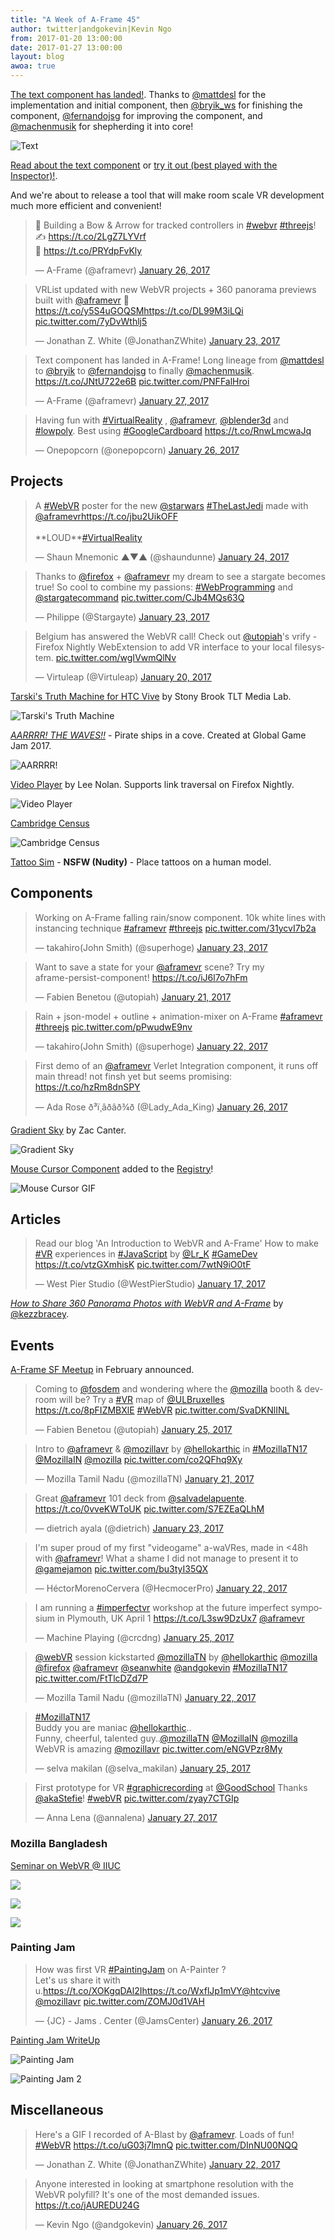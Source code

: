 ```yaml
---
title: "A Week of A-Frame 45"
author: twitter|andgokevin|Kevin Ngo
from: 2017-01-20 13:00:00
date: 2017-01-27 13:00:00
layout: blog
awoa: true
---
```


<script async src="//platform.twitter.com/widgets.js" charset="utf-8"></script>

[The text component has landed!](https://github.com/aframevr/aframe/pull/2200).
Thanks to [@mattdesl](https://twitter.com/mattdesl) for the implementation and
initial component, then [@bryik_ws](https://twitter.com/bryik_ws) for finishing
the component, [@fernandojsg](https://twitter.com/fernandojsg) for improving
the component, and [@machenmusik](https://twitter.com/machenmusik) for
shepherding it into core!

![Text](https://cloud.githubusercontent.com/assets/674727/22370965/2fd4ab62-e449-11e6-9bcd-46289ace8db3.png)

[Read about the text
component](https://aframe.io/docs/master/components/text.html) or [try it out
(best played with the
Inspector)!](https://a-frobot.github.io/aframe/examples/test/text/).

And we're about to release a tool that will make room scale VR development much
more efficient and convenient!

<div class="tweets tweets-feature">
<blockquote class="twitter-tweet"><p lang="en" dir="ltr">📰 Building a Bow &amp; Arrow for tracked controllers in <a href="https://twitter.com/hashtag/webvr?src=hash">#webvr</a> <a href="https://twitter.com/hashtag/threejs?src=hash">#threejs</a>!<br>✍️ <a href="https://t.co/2LgZ7LYVrf">https://t.co/2LgZ7LYVrf</a><br>🔗 <a href="https://t.co/PRYdpFvKly">https://t.co/PRYdpFvKly</a></p>&mdash; A-Frame (@aframevr) <a href="https://twitter.com/aframevr/status/824458764354940928">January 26, 2017</a></blockquote>

<blockquote class="twitter-tweet"><p lang="en" dir="ltr">VRList updated with new WebVR projects + 360 panorama previews built with <a href="https://twitter.com/aframevr">@aframevr</a> 🙌<a href="https://t.co/y5S4uGOQSM">https://t.co/y5S4uGOQSM</a><a href="https://t.co/DL99M3iLQi">https://t.co/DL99M3iLQi</a> <a href="https://t.co/7yDvWthlj5">pic.twitter.com/7yDvWthlj5</a></p>&mdash; Jonathan Z. White (@JonathanZWhite) <a href="https://twitter.com/JonathanZWhite/status/823558690661957634">January 23, 2017</a></blockquote>

<blockquote class="twitter-tweet" data-lang="en"><p lang="en" dir="ltr">Text component has landed in A-Frame! Long lineage from <a href="https://twitter.com/mattdesl">@mattdesl</a> to <a href="https://twitter.com/bryik">@bryik</a> to <a href="https://twitter.com/fernandojsg">@fernandojsg</a> to finally <a href="https://twitter.com/machenmusik">@machenmusik</a>. <a href="https://t.co/JNtU722e6B">https://t.co/JNtU722e6B</a> <a href="https://t.co/PNFFalHroi">pic.twitter.com/PNFFalHroi</a></p>&mdash; A-Frame (@aframevr) <a href="https://twitter.com/aframevr/status/824986150074855424">January 27, 2017</a></blockquote>

<blockquote class="twitter-tweet"><p lang="en" dir="ltr">Having fun with <a href="https://twitter.com/hashtag/VirtualReality?src=hash">#VirtualReality</a> , <a href="https://twitter.com/aframevr">@aframevr</a>, <a href="https://twitter.com/blender3d">@blender3d</a> and <a href="https://twitter.com/hashtag/lowpoly?src=hash">#lowpoly</a>.  Best using <a href="https://twitter.com/hashtag/GoogleCardboard?src=hash">#GoogleCardboard</a> <a href="https://t.co/RnwLmcwaJq">https://t.co/RnwLmcwaJq</a></p>&mdash; Onepopcorn (@onepopcorn) <a href="https://twitter.com/onepopcorn/status/824689998322663424">January 26, 2017</a></blockquote>

</div>

<!-- more -->

## Projects

<div class="tweets">
<blockquote class="twitter-tweet"><p lang="en" dir="ltr">A <a href="https://twitter.com/hashtag/WebVR?src=hash">#WebVR</a> poster for the new <a href="https://twitter.com/starwars">@starwars</a> <a href="https://twitter.com/hashtag/TheLastJedi?src=hash">#TheLastJedi</a> made with <a href="https://twitter.com/aframevr">@aframevr</a><a href="https://t.co/jbu2UikOFF">https://t.co/jbu2UikOFF</a><br><br>**LOUD**<a href="https://twitter.com/hashtag/VirtualReality?src=hash">#VirtualReality</a></p>&mdash; Shaun Mnemonic   ▲▼▲ (@shaundunne) <a href="https://twitter.com/shaundunne/status/823728713531588609">January 24, 2017</a></blockquote>

<blockquote class="twitter-tweet"><p lang="en" dir="ltr">Thanks to <a href="https://twitter.com/firefox">@firefox</a> + <a href="https://twitter.com/aframevr">@aframevr</a> my dream to see a stargate becomes true! So cool to combine my passions: <a href="https://twitter.com/hashtag/WebProgramming?src=hash">#WebProgramming</a> and <a href="https://twitter.com/stargatecommand">@stargatecommand</a> <a href="https://t.co/CJb4MQs63Q">pic.twitter.com/CJb4MQs63Q</a></p>&mdash; Philippe (@Stargayte) <a href="https://twitter.com/Stargayte/status/823652556605915136">January 23, 2017</a></blockquote>

<blockquote class="twitter-tweet"><p lang="en" dir="ltr">Belgium has answered the WebVR call! Check out <a href="https://twitter.com/utopiah">@utopiah</a>&#39;s vrify - Firefox Nightly WebExtension to add VR interface to your local filesystem. <a href="https://t.co/wgIVwmQlNv">pic.twitter.com/wgIVwmQlNv</a></p>&mdash; Virtuleap (@Virtuleap) <a href="https://twitter.com/Virtuleap/status/822431228343291904">January 20, 2017</a></blockquote>

</div>

[Tarski's Truth Machine for HTC Vive](https://apps.tlt.stonybrook.edu/tarski/) by Stony Brook TLT Media Lab.

![Tarski's Truth Machine](https://cloud.githubusercontent.com/assets/674727/22370322/afff63ee-e445-11e6-894d-86db7c505a13.png)

[*AARRRR! THE WAVES!!*](http://globalgamejam.org/2017/games/aarrrr-waves) - Pirate ships in a cove. Created at Global Game Jam 2017.

![AARRRR!](https://cloud.githubusercontent.com/assets/674727/22370375/055c002c-e446-11e6-9f93-499d39bdc033.png)

[Video Player](http://www.virtuleap.com/apps/details/bd) by Lee Nolan. Supports link traversal on Firefox Nightly.

![Video Player](https://cloud.githubusercontent.com/assets/674727/22370437/49c59eb2-e446-11e6-95a4-5cf2210e3e26.png)

[Cambridge Census](https://scatterviz.neocities.org/census.html)

![Cambridge Census](https://cloud.githubusercontent.com/assets/674727/22370490/7de0bd12-e446-11e6-91a2-e5c523c6c29c.png)

[Tattoo Sim](http://www.tattoosim.com/) - **NSFW (Nudity)** - Place tattoos on a human model.

## Components

<div class="tweets">
<blockquote class="twitter-tweet"><p lang="en" dir="ltr">Working on A-Frame falling rain/snow component. 10k white lines with instancing technique <a href="https://twitter.com/hashtag/aframevr?src=hash">#aframevr</a> <a href="https://twitter.com/hashtag/threejs?src=hash">#threejs</a> <a href="https://t.co/31ycvI7b2a">pic.twitter.com/31ycvI7b2a</a></p>&mdash; takahiro(John Smith) (@superhoge) <a href="https://twitter.com/superhoge/status/823432512827334656">January 23, 2017</a></blockquote>

<blockquote class="twitter-tweet"><p lang="en" dir="ltr">Want to save a state for your <a href="https://twitter.com/aframevr">@aframevr</a> scene? Try my <br>aframe-persist-component! <a href="https://t.co/iJ6l7o7hFm">https://t.co/iJ6l7o7hFm</a></p>&mdash; Fabien Benetou (@utopiah) <a href="https://twitter.com/utopiah/status/822767168723046401">January 21, 2017</a></blockquote>

<blockquote class="twitter-tweet"><p lang="en" dir="ltr">Rain + json-model + outline + animation-mixer on A-Frame <a href="https://twitter.com/hashtag/aframevr?src=hash">#aframevr</a> <a href="https://twitter.com/hashtag/threejs?src=hash">#threejs</a> <a href="https://t.co/pPwudwE9nv">pic.twitter.com/pPwudwE9nv</a></p>&mdash; takahiro(John Smith) (@superhoge) <a href="https://twitter.com/superhoge/status/823104370229190658">January 22, 2017</a></blockquote>

<blockquote class="twitter-tweet" data-lang="en"><p lang="en" dir="ltr">First demo of an <a href="https://twitter.com/aframevr">@aframevr</a> Verlet Integration component, it runs off main thread! not finsh yet but seems promising: <a href="https://t.co/hzRm8dnSPY">https://t.co/hzRm8dnSPY</a></p>&mdash; Ada Rose ð³ï¸âðâð¾ð (@Lady_Ada_King) <a href="https://twitter.com/Lady_Ada_King/status/824687503286341632">January 26, 2017</a></blockquote>
</div>

[Gradient Sky](https://github.com/zcanter/aframe-gradient-sky) by Zac Canter.

![Gradient Sky](https://cloud.githubusercontent.com/assets/674727/22370860/85cb2dbc-e448-11e6-85e8-18e158233de3.png)

[Mouse Cursor Component](https://github.com/mayognaise/aframe-mouse-cursor-component) added to the [Registry](https://aframe.io/registry/)!

![Mouse Cursor GIF](https://cloud.githubusercontent.com/assets/674727/22370890/b364535c-e448-11e6-87ee-5bdb37196acc.gif)

## Articles

<div class="tweets">
<blockquote class="twitter-tweet"><p lang="en" dir="ltr">Read our blog &#39;An Introduction to WebVR and A-Frame&#39; How to make <a href="https://twitter.com/hashtag/VR?src=hash">#VR</a> experiences in <a href="https://twitter.com/hashtag/JavaScript?src=hash">#JavaScript</a> by <a href="https://twitter.com/Lr_K">@Lr_K</a> <a href="https://twitter.com/hashtag/GameDev?src=hash">#GameDev</a> <a href="https://t.co/vtzGXmhisK">https://t.co/vtzGXmhisK</a> <a href="https://t.co/7wtN9iO0tF">pic.twitter.com/7wtN9iO0tF</a></p>&mdash; West Pier Studio (@WestPierStudio) <a href="https://twitter.com/WestPierStudio/status/821284750287577089">January 17, 2017</a></blockquote>

</div>

[*How to Share 360 Panorama Photos with WebVR and A-Frame*](https://photography.tutsplus.com/tutorials/how-to-share-360-panorama-photos-with-webvr-and-a-frame--cms-27648) by [@kezzbracey](https://twitter.com/kezzbracey).

## Events

[A-Frame SF Meetup](https://www.meetup.com/A-Frame/events/237230881/) in February announced.

<div class="tweets">
<blockquote class="twitter-tweet"><p lang="en" dir="ltr">Coming to <a href="https://twitter.com/fosdem">@fosdem</a> and wondering where the <a href="https://twitter.com/mozilla">@mozilla</a> booth &amp; devroom will be? Try a <a href="https://twitter.com/hashtag/VR?src=hash">#VR</a> map of <a href="https://twitter.com/ULBruxelles">@ULBruxelles</a> <a href="https://t.co/8pFIZMBXlE">https://t.co/8pFIZMBXlE</a> <a href="https://twitter.com/hashtag/WebVR?src=hash">#WebVR</a> <a href="https://t.co/SvaDKNlINL">pic.twitter.com/SvaDKNlINL</a></p>&mdash; Fabien Benetou (@utopiah) <a href="https://twitter.com/utopiah/status/824244823041384448">January 25, 2017</a></blockquote>

<blockquote class="twitter-tweet"><p lang="en" dir="ltr">Intro to <a href="https://twitter.com/aframevr">@aframevr</a> &amp; <a href="https://twitter.com/mozillavr">@mozillavr</a> by <a href="https://twitter.com/hellokarthic">@hellokarthic</a> in <a href="https://twitter.com/hashtag/MozillaTN17?src=hash">#MozillaTN17</a> <a href="https://twitter.com/MozillaIN">@MozillaIN</a> <a href="https://twitter.com/mozilla">@mozilla</a> <a href="https://t.co/co2QFhq9Xy">pic.twitter.com/co2QFhq9Xy</a></p>&mdash; Mozilla Tamil Nadu (@mozillaTN) <a href="https://twitter.com/mozillaTN/status/822772176063434753">January 21, 2017</a></blockquote>

<blockquote class="twitter-tweet"><p lang="en" dir="ltr">Great <a href="https://twitter.com/aframevr">@aframevr</a> 101 deck from <a href="https://twitter.com/salvadelapuente">@salvadelapuente</a>. <a href="https://t.co/0vveKWToUK">https://t.co/0vveKWToUK</a> <a href="https://t.co/S7EZEaQLhM">pic.twitter.com/S7EZEaQLhM</a></p>&mdash; dietrich ayala (@dietrich) <a href="https://twitter.com/dietrich/status/823549190693265408">January 23, 2017</a></blockquote>

<blockquote class="twitter-tweet"><p lang="en" dir="ltr">I&#39;m super proud of my first &quot;videogame&quot; a-waVRes, made in &lt;48h with <a href="https://twitter.com/aframevr">@aframevr</a>! What a shame I did not manage to present it to <a href="https://twitter.com/gamejamon">@gamejamon</a> <a href="https://t.co/bu3tyI35QX">pic.twitter.com/bu3tyI35QX</a></p>&mdash; HéctorMorenoCervera (@HecmocerPro) <a href="https://twitter.com/HecmocerPro/status/823191335964438528">January 22, 2017</a></blockquote>

<blockquote class="twitter-tweet"><p lang="en" dir="ltr">I am running a <a href="https://twitter.com/hashtag/imperfectvr?src=hash">#imperfectvr</a> workshop at the future imperfect symposium in Plymouth, UK April 1 <a href="https://t.co/L3sw9DzUx7">https://t.co/L3sw9DzUx7</a> <a href="https://twitter.com/aframevr">@aframevr</a></p>&mdash; Machine Playing (@crcdng) <a href="https://twitter.com/crcdng/status/824079708451205121">January 25, 2017</a></blockquote>

<blockquote class="twitter-tweet"><p lang="en" dir="ltr"><a href="https://twitter.com/webvr">@webVR</a> session kickstarted <a href="https://twitter.com/mozillaTN">@mozillaTN</a> by <a href="https://twitter.com/hellokarthic">@hellokarthic</a>   <a href="https://twitter.com/mozilla">@mozilla</a> <a href="https://twitter.com/firefox">@firefox</a>  <a href="https://twitter.com/aframevr">@aframevr</a> <a href="https://twitter.com/seanwhite">@seanwhite</a> <a href="https://twitter.com/andgokevin">@andgokevin</a> <a href="https://twitter.com/hashtag/MozillaTN17?src=hash">#MozillaTN17</a> <a href="https://t.co/FtTlcDZd7P">pic.twitter.com/FtTlcDZd7P</a></p>&mdash; Mozilla Tamil Nadu (@mozillaTN) <a href="https://twitter.com/mozillaTN/status/823050504771145728">January 22, 2017</a></blockquote>

<blockquote class="twitter-tweet"><p lang="en" dir="ltr"><a href="https://twitter.com/hashtag/MozillaTN17?src=hash">#MozillaTN17</a><br>Buddy you are maniac <a href="https://twitter.com/hellokarthic">@hellokarthic</a>..<br>Funny, cheerful, talented guy..<a href="https://twitter.com/mozillaTN">@mozillaTN</a> <a href="https://twitter.com/MozillaIN">@MozillaIN</a> <a href="https://twitter.com/mozilla">@mozilla</a> <br>WebVR is amazing <a href="https://twitter.com/mozillavr">@mozillavr</a> <a href="https://t.co/eNGVPzr8My">pic.twitter.com/eNGVPzr8My</a></p>&mdash; selva makilan (@selva_makilan) <a href="https://twitter.com/selva_makilan/status/824340154550611968">January 25, 2017</a></blockquote>

<blockquote class="twitter-tweet"><p lang="en" dir="ltr">First prototype for VR <a href="https://twitter.com/hashtag/graphicrecording?src=hash">#graphicrecording</a> at <a href="https://twitter.com/GoodSchool">@GoodSchool</a>   Thanks <a href="https://twitter.com/akaStefie">@akaStefie</a>! <a href="https://twitter.com/hashtag/webVR?src=hash">#webVR</a> <a href="https://t.co/zyay7CTGIp">pic.twitter.com/zyay7CTGIp</a></p>&mdash; Anna Lena (@annalena) <a href="https://twitter.com/annalena/status/824897608292261889">January 27, 2017</a></blockquote>

</div>

### Mozilla Bangladesh

[Seminar on WebVR @ IIUC](https://nazmusshakib.wordpress.com/2017/01/26/webvrctg/)

![](https://nazmusshakib.files.wordpress.com/2017/01/32453712315_a7d4bbb7be_o.jpg?w=1424)

![](https://nazmusshakib.files.wordpress.com/2017/01/32413805636_b5fd6f3469_o.jpg?w=1424)

![](https://nazmusshakib.files.wordpress.com/2017/01/32302544422_3ba7460700_o.jpg?w=1424)

### Painting Jam

<div class="tweets">
<blockquote class="twitter-tweet"><p lang="en" dir="ltr">How was first VR <a href="https://twitter.com/hashtag/PaintingJam?src=hash">#PaintingJam</a> on A-Painter ? <br>Let&#39;s us share it with u.<a href="https://t.co/XOKgqDAl2I">https://t.co/XOKgqDAl2I</a><a href="https://t.co/WxflJp1mVY">https://t.co/WxflJp1mVY</a><a href="https://twitter.com/htcvive">@htcvive</a> <a href="https://twitter.com/mozillavr">@mozillavr</a> <a href="https://t.co/ZOMJ0d1VAH">pic.twitter.com/ZOMJ0d1VAH</a></p>&mdash; {JC} - Jams . Center (@JamsCenter) <a href="https://twitter.com/JamsCenter/status/824578882544275460">January 26, 2017</a></blockquote>

</div>

[Painting Jam WriteUp](https://github.com/JamsCenter/PaintingJam_EditionJan2017/wiki/WriteUp)

![Painting Jam](https://camo.githubusercontent.com/273cea305bdd7c1cdae94ddda92e0c1f5369fef3/68747470733a2f2f766174656c6965722e6e65742f4d7944656d6f2f417061696e746572506879736963732f70726576696577732f5261706861656c2e6a7067)

![Painting Jam 2](https://camo.githubusercontent.com/53881dcba6c272f3680084148630071cf556144c/68747470733a2f2f766174656c6965722e6e65742f4d7944656d6f2f417061696e746572506879736963732f70726576696577732f566c6164696d69722e6a7067)

## Miscellaneous

<div class="tweets">
<blockquote class="twitter-tweet"><p lang="en" dir="ltr">Here&#39;s a GIF I recorded of A-Blast by <a href="https://twitter.com/aframevr">@aframevr</a>. Loads of fun! <a href="https://twitter.com/hashtag/WebVR?src=hash">#WebVR</a> <a href="https://t.co/uG03j7lmnQ">https://t.co/uG03j7lmnQ</a> <a href="https://t.co/DInNU00NQQ">pic.twitter.com/DInNU00NQQ</a></p>&mdash; Jonathan Z. White (@JonathanZWhite) <a href="https://twitter.com/JonathanZWhite/status/823255413638496257">January 22, 2017</a></blockquote>

<blockquote class="twitter-tweet"><p lang="en" dir="ltr">Anyone interested in looking at smartphone resolution with the WebVR polyfill? It&#39;s one of the most demanded issues. <a href="https://t.co/jAUREDU24G">https://t.co/jAUREDU24G</a></p>&mdash; Kevin Ngo (@andgokevin) <a href="https://twitter.com/andgokevin/status/824759570413150208">January 26, 2017</a></blockquote>

</div>
